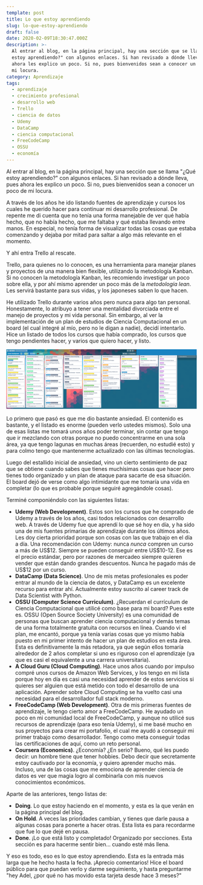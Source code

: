 ```yaml
---
template: post
title: Lo que estoy aprendiendo
slug: lo-que-estoy-aprendiendo
draft: false
date: 2020-02-09T18:30:47.000Z
description: >-
  Al entrar al blog, en la página principal, hay una sección que se llama "¿Qué
  estoy aprendiendo?" con algunos enlaces. Si han revisado a dónde lleva, pues
  ahora les explico un poco. Si no, pues bienvenidos sean a conocer un poco de
  mi locura.
category: Aprendizaje
tags:
  - aprendizaje
  - crecimiento profesional
  - desarrollo web
  - Trello
  - ciencia de datos
  - Udemy
  - DataCamp
  - ciencia computacional
  - FreeCodeCamp
  - OSSU
  - economía
---
```


Al entrar al blog, en la página principal, hay una sección que se llama "¿Qué estoy aprendiendo?" con algunos enlaces. Si han revisado a dónde lleva, pues ahora les explico un poco. Si no, pues bienvenidos sean a conocer un poco de mi locura.

A través de los años he ido listando fuentes de aprendizaje y cursos los cuales he querido hacer para continuar mi desarrollo profesional. De repente me di cuenta que no tenía una forma manejable de ver qué había hecho, que no había hecho, que me faltaba y qué estaba llevando entre manos. En especial, no tenía forma de visualizar todas las cosas que estaba comenzando y dejaba por mitad para saltar a algo más relevante en el momento.

Y ahí entra Trello al rescate.

Trello, para quienes no lo conocen, es una herramienta para manejar planes y proyectos de una manera bien flexible, utilizando la metodología Kanban. Si no conocen la metodología Kanban, les recomiendo investigar un poco sobre ella, y por ahí mismo aprender un poco más de la _metodología lean_. Les servirá bastante para sus vidas, y los japoneses saben lo que hacen.

He utilizado Trello durante varios años pero nunca para algo tan personal. Honestamente, lo atribuyo a tener una mentalidad divorciada entre el manejo de proyectos y mi vida personal. Sin embargo, al ver la implementación de un plan de estudios de Ciencia Computacional en un board (el cual integré al mío, pero no le digan a nadie), decidí intentarlo. Hice un listado de todos los cursos que había comprado, los cursos que tengo pendientes hacer, y varios que quiero hacer, y listo.

![trello_board_2020-02-07](/media/trello_board_2020-02-07.png)

Lo primero que pasó es que me dio bastante ansiedad. El contenido es bastante, y el listado es enorme (pueden verlo ustedes mismos). Solo una de esas listas me tomará unos años poder terminar, sin contar que tengo que ir mezclando con otras porque no puedo concentrarme en una sola área, ya que tengo lagunas en muchas áreas (recuerden, no estudié esto) y para colmo tengo que mantenerme actualizado con las últimas tecnologías.

Luego del estallido inicial de ansiedad, vino un cierto sentimiento de paz que se obtiene cuando sabes que tienes muchísimas cosas que hacer pero tienes todo organizado y un plan de ataque para sacarte de esa situación. El board dejó de verse como algo intimidante que me tomaría una vida en completar (lo que es probable porque seguiré agregándole cosas).

Terminé componiéndolo con las siguientes listas:

- **Udemy (Web Development)**. Estos son los cursos que he comprado de Udemy a través de los años, casi todos relacionados con desarrollo web. A través de Udemy fue que aprendí lo que sé hoy en día, y ha sido una de mis fuentes primarias de aprendizaje durante los últimos años. Les doy cierta prioridad porque son cosas con las que trabajo en el día a día. Una recomendación con Udemy: nunca _nunca_ compren un curso a más de US\$12. Siempre se pueden conseguir entre US\$10-12. Ese es el precio estándar, pero por razones de mercadeo siempre quieren vender que están dando grandes descuentos. Nunca he pagado más de US\$12 por un curso.
- **DataCamp (Data Science)**. Uno de mis metas profesionales es poder entrar al mundo de la ciencia de datos, y DataCamp es un excelente recurso para entrar ahí. Actualmente estoy suscrito al career track de Data Scientist with Python.
- **OSSU (Computer Science Curriculum)**. ¿Recuerdan el currículum de Ciencia Computacional que utilicé como base para mi board? Pues este es. OSSU (Open Source Society University) es una comunidad de personas que buscan aprender ciencia computacional y demás temas de una forma totalmente gratuita con recursos en línea. Cuando vi el plan, me encantó, porque ya tenía varias cosas que yo mismo había puesto en mi primer intento de hacer un plan de estudios en esta área. Esta es definitivamente la más retadora, ya que según ellos tomaría alrededor de 2 años completar si uno es riguroso con el aprendizaje (ya que es casi el equivalente a una carrera universitaria).
- **A Cloud Guru (Cloud Computing)**. Hace unos años cuando por impulso compré unos cursos de Amazon Web Services, y los tengo en mi lista porque hoy en día es casi una necesidad aprender de estos servicios si quieres ser alguien que está metido con todo el desarrollo de una aplicación. Aprender sobre Cloud Computing se ha vuelto casi una necesidad para el desarrollador full stack moderno.
- **FreeCodeCamp (Web Development)**. Otra de mis primeras fuentes de aprendizaje, le tengo cierto amor a FreeCodeCamp. He ayudado un poco en mi comunidad local de FreeCodeCamp, y aunque no utilicé sus recursos de aprendizaje (para eso tenía Udemy), si me basé mucho en sus proyectos para crear mi portafolio, el cual me ayudó a conseguir mi primer trabajo como desarrollador. Tengo como meta conseguir todas las certificaciones de aquí, como un reto personal.
- **Coursera (Economics)**. ¿Economía? ¿En serio? Bueno, qué les puedo decir: un hombre tiene que tener hobbies. Debo decir que secretamente estoy cautivado por la economía, y quiero aprender mucho más. Incluso, una de las cosas que me emociona de aprender ciencia de datos es ver que magia logro al combinarla con mis nuevos conocimientos económicos.

Aparte de las anteriores, tengo listas de:

- **Doing**. Lo que estoy haciendo en el momento, y esta es la que verán en la página principal del blog.
- **On Hold**. A veces las prioridades cambian, y tienes que darle pausa a algunas cosas para ponerte a hacer otras. Esta lista es para recordarme que fue lo que dejé en pausa.
- **Done**. ¡Lo que está listo y completado! Organizado por secciones. Esta sección es para hacerme sentir bien... cuando esté más llena.

Y eso es todo, eso es lo que estoy aprendiendo. Esta es la entrada más larga que he hecho hasta la fecha. ¡Aprecio comentarios! Hice el board público para que puedan verlo y darme seguimiento, y hasta preguntarme "hey Adel, ¿por qué no has movido esta tarjeta desde hace 3 meses?"
